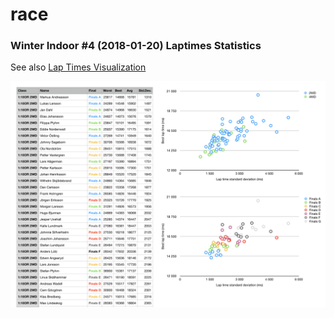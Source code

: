 # race

### Winter Indoor #4 (2018-01-20) Laptimes Statistics

See also [Lap Times Visualization](http://race.stpe.se/2018/winterindoor/4/)

![Winter Indoor #4 Laptimes Statistics](/images/winter-indoor-4-laptimes.png)

